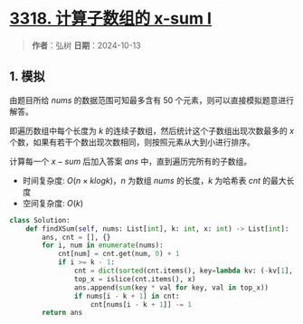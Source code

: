 # [3318. 计算子数组的 x-sum I](https://leetcode.cn/problems/find-x-sum-of-all-k-long-subarrays-i/description/)

> **作者**：弘树
> **日期**：2024-10-13

## 1. 模拟

由题目所给 $nums$ 的数据范围可知最多含有 50 个元素，则可以直接模拟题意进行解答。

即遍历数组中每个长度为 $k$ 的连续子数组，然后统计这个子数组出现次数最多的 $x$ 个数，如果有若干个数出现次数相同，则按照元素从大到小进行排序。

计算每一个 $x-sum$ 后加入答案 $ans$ 中，直到遍历完所有的子数组。

- 时间复杂度: $O(n \times klogk)$，$n$ 为数组 $nums$ 的长度，$k$ 为哈希表 $cnt$ 的最大长度
- 空间复杂度: $O(k)$

```python
class Solution:
    def findXSum(self, nums: List[int], k: int, x: int) -> List[int]:
        ans, cnt = [], {}
        for i, num in enumerate(nums):
            cnt[num] = cnt.get(num, 0) + 1
            if i >= k - 1:
                cnt = dict(sorted(cnt.items(), key=lambda kv: (-kv[1], -kv[0])))
                top_x = islice(cnt.items(), x)
                ans.append(sum(key * val for key, val in top_x))
                if nums[i - k + 1] in cnt:
                    cnt[nums[i - k + 1]] -= 1
        return ans
```